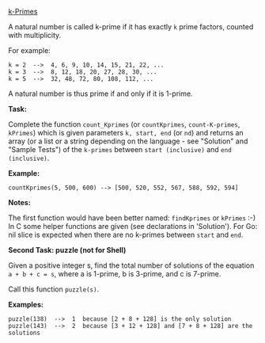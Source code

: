 [k-Primes](https://www.codewars.com/kata/5726f813c8dcebf5ed000a6b/elixir)

A natural number is called k-prime if it has exactly `k` prime factors, counted with multiplicity. 

For example:

```
k = 2  -->  4, 6, 9, 10, 14, 15, 21, 22, ...
k = 3  -->  8, 12, 18, 20, 27, 28, 30, ...
k = 5  -->  32, 48, 72, 80, 108, 112, ...
```

A natural number is thus prime if and only if it is 1-prime.

**Task:**

Complete the function `count_Kprimes` (or `countKprimes`, `count-K-primes`, `kPrimes`) which is given parameters `k, start, end` (or `nd`) and returns an array (or a list or a string depending on the language - see "Solution" and "Sample Tests") of the `k-primes` between `start (inclusive)` and `end (inclusive)`.

**Example:**
```
countKprimes(5, 500, 600) --> [500, 520, 552, 567, 588, 592, 594]
```

**Notes:**

The first function would have been better named: ```findKprimes``` or ```kPrimes``` :-)
In C some helper functions are given (see declarations in 'Solution').
For Go: nil slice is expected when there are no k-primes between `start` and `end`.

**Second Task: puzzle (not for Shell)**

Given a positive integer s, find the total number of solutions of the equation `a + b + c = s`, where a is 1-prime, b is 3-prime, and c is 7-prime.

Call this function `puzzle(s)`.

**Examples:**
```
puzzle(138)  -->  1  because [2 + 8 + 128] is the only solution
puzzle(143)  -->  2  because [3 + 12 + 128] and [7 + 8 + 128] are the solutions
```
